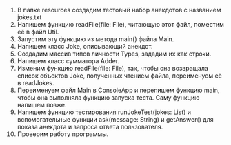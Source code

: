 1. В папке resources создадим тестовый набор анекдотов с названием jokes.txt
2. Напишем функцию readFile(file: File), читающую этот файл, поместим её в файл Util.
3. Запустим эту функцию из метода main() файла Main.
4. Напишем класс Joke, описывающий анекдот.
5. Создадим массив типов личности Types, зададим их как строки.
6. Напишем класс сумматора Adder.
7. Изменим функцию readFile(file: File), так, чтобы она возвращала список объектов Joke, 
   полученных чтением файла, переименуем её в readJokes.
8. Переименуем файл Main в ConsoleApp и перепишем функцию main, чтобы она выполняла
   функцию запуска теста. Саму функцию напишем позже.
9. Напишем функцию тестирования runJokeTest(jokes: List<Joke>) и вспомогательные функции
   ask(message: String) и getAnswer() для показа анекдота и запроса ответа пользователя.
10. Проверим работу программы.